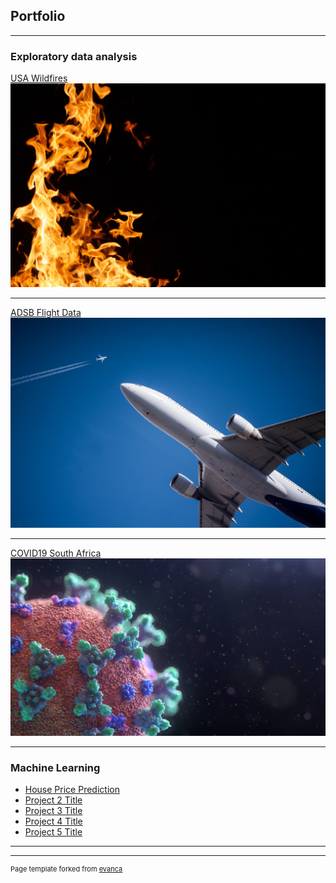 ## Portfolio

---

### Exploratory data analysis 

[USA Wildfires](/USA_WildFires)
<img src="images/megan-lee-IdrTFuebEK4-unsplash.jpg?raw=true"/>

---
[ADSB Flight Data](/_layouts/Mapview.html)
<img src="images/samuel-s-photos-CBPsOKHlTHg-unsplash.jpg?raw=true"/>

---
[COVID19 South Africa](/COVID19_RSA)
<img src="images/fusion-medical-animation-EAgGqOiDDMg-unsplash.jpg?raw=true"/>

---

### Machine Learning 

- [House Price Prediction](http://example.com/)
- [Project 2 Title](http://example.com/)
- [Project 3 Title](http://example.com/)
- [Project 4 Title](http://example.com/)
- [Project 5 Title](http://example.com/)

---




---
<p style="font-size:11px">Page template forked from <a href="https://github.com/evanca/quick-portfolio">evanca</a></p>
<!-- Remove above link if you don't want to attibute -->
